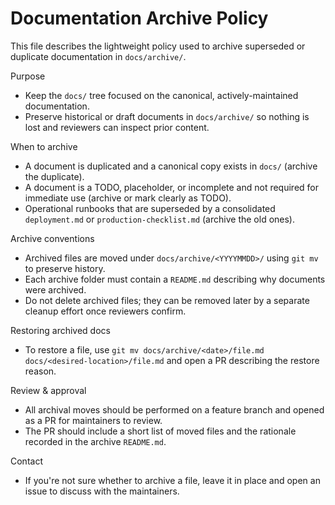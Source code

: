 # Documentation Archive Policy

This file describes the lightweight policy used to archive superseded or duplicate documentation in `docs/archive/`.

Purpose
- Keep the `docs/` tree focused on the canonical, actively-maintained documentation.
- Preserve historical or draft documents in `docs/archive/` so nothing is lost and reviewers can inspect prior content.

When to archive
- A document is duplicated and a canonical copy exists in `docs/` (archive the duplicate).
- A document is a TODO, placeholder, or incomplete and not required for immediate use (archive or mark clearly as TODO).
- Operational runbooks that are superseded by a consolidated `deployment.md` or `production-checklist.md` (archive the old ones).

Archive conventions
- Archived files are moved under `docs/archive/<YYYYMMDD>/` using `git mv` to preserve history.
- Each archive folder must contain a `README.md` describing why documents were archived.
- Do not delete archived files; they can be removed later by a separate cleanup effort once reviewers confirm.

Restoring archived docs
- To restore a file, use `git mv docs/archive/<date>/file.md docs/<desired-location>/file.md` and open a PR describing the restore reason.

Review & approval
- All archival moves should be performed on a feature branch and opened as a PR for maintainers to review.
- The PR should include a short list of moved files and the rationale recorded in the archive `README.md`.

Contact
- If you're not sure whether to archive a file, leave it in place and open an issue to discuss with the maintainers.

